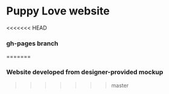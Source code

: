 # Puppy Love website
<<<<<<< HEAD
### gh-pages branch
=======
### Website developed from designer-provided mockup
>>>>>>> master
